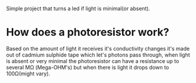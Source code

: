 Simple project that turns a led if light is minimal(or absent).

# How does a photoresistor work?
Based on the amount of light it receives it's conductivity changes it's made out of cadmium sulphide tape which let's photons pass through, when light is absent or very minimal the photoresistor can have a resistance up to several MΩ (Mega-OHM's) but when there is light it drops down to 100Ω(might vary).
